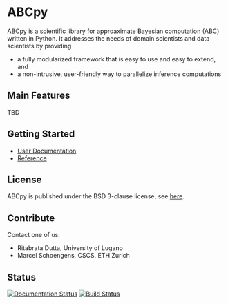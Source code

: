 # ABCpy 

ABCpy is a scientific library for approaximate Bayesian computation (ABC)
written in Python. It addresses the needs of domain scientists and data
scientists by providing

* a fully modularized framework that is easy to use and easy to extend, and
* a non-intrusive, user-friendly way to parallelize inference computations

## Main Features
TBD

## Getting Started
* [User Documentation](http://abcpy.readthedocs.io/en/latest/README.html)
* [Reference](http://abcpy.readthedocs.io/en/latest/abcpy.html)

## License
ABCpy is published under the BSD 3-clause license, see [here](LICENSE).

## Contribute
Contact one of us:
* Ritabrata Dutta, University of Lugano
* Marcel Schoengens, CSCS, ETH Zurich

## Status
[![Documentation Status](https://readthedocs.org/projects/abcpy/badge/?version=latest)](http://abcpy.readthedocs.io/en/latest/?badge=latest)
[![Build Status](https://travis-ci.org/mschoengens/abcpy.svg?branch=master)](https://travis-ci.org/mschoengens/abcpy)

